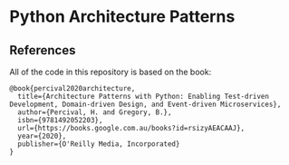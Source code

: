 # Python Architecture Patterns


## References
All of the code in this repository is based on the book:
```
@book{percival2020architecture,
  title={Architecture Patterns with Python: Enabling Test-driven Development, Domain-driven Design, and Event-driven Microservices},
  author={Percival, H. and Gregory, B.},
  isbn={9781492052203},
  url={https://books.google.com.au/books?id=rsizyAEACAAJ},
  year={2020},
  publisher={O'Reilly Media, Incorporated}
}
```
